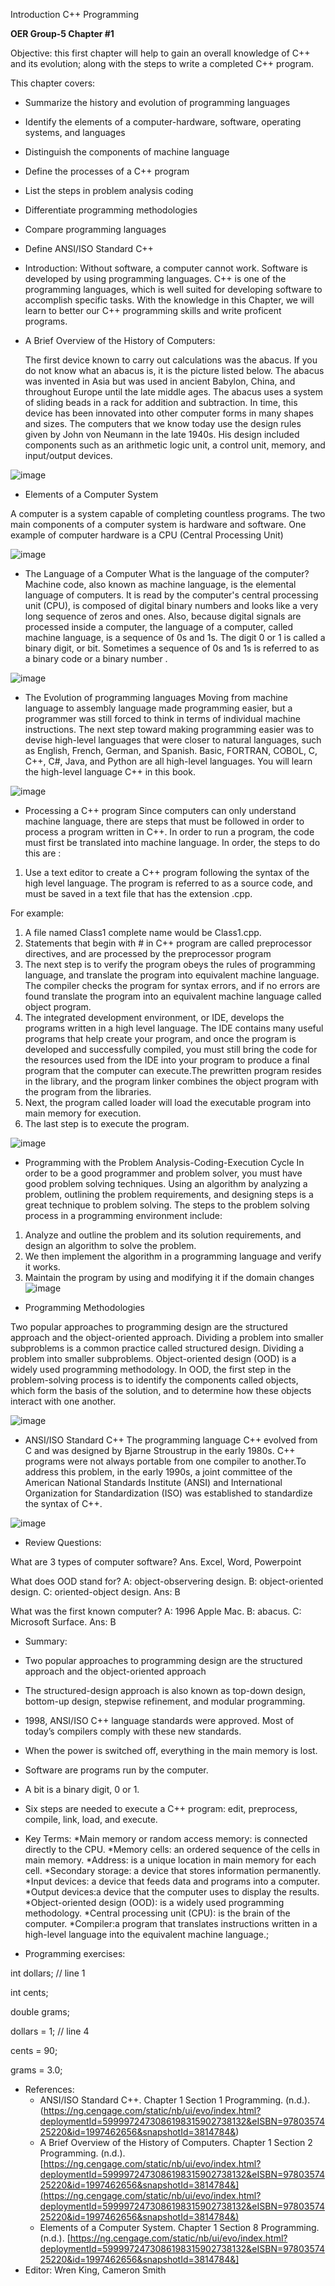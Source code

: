 Introduction C++ Programming 

**OER Group-5 Chapter #1**

Objective: this first chapter will help to gain an overall knowledge of C++ and its evolution; along with the steps to write a completed C++ program.

This chapter covers:
* Summarize the history and evolution of programming languages
* Identify the elements of a computer-hardware, software, operating systems, and languages
* Distinguish the components of machine language
* Define the processes of a C++ program
* List the steps in problem analysis coding
* Differentiate programming methodologies
* Compare programming languages
* Define ANSI/ISO Standard C++

* Introduction: Without software, a computer cannot work. Software is developed by using programming languages. C++ is one of the programming languages, which is well suited for developing software to accomplish specific tasks. With the knowledge in this Chapter, we will learn to better our C++ programming skills and write proficent programs. 
  

* A Brief Overview of the History of Computers:

  The first device known to carry out calculations was the abacus. If you do not know what an abacus is, it is the picture listed below. The abacus was invented in Asia but was used in ancient Babylon, China, and throughout Europe until the late middle ages. The abacus uses a system of sliding beads in a rack for addition and subtraction. In time, this device has been innovated into other computer forms in many shapes and sizes. The computers that we know today use the design rules given by John von Neumann in the late 1940s. His design included components such as an arithmetic logic unit, a control unit, memory, and input/output devices.

![image](https://github.com/cis-famu/oer-assignment-group-5-1/assets/98242052/1d173808-0735-42cb-9c57-f104c1283faf)


  * Elements of a Computer System

  A computer is a system capable of completing countless programs. The two main components of a computer system is hardware and software. One example of computer hardware is a CPU (Central Processing Unit)

![image](https://github.com/cis-famu/oer-assignment-group-5-1/assets/98242052/e7a28f0f-02b8-438c-a1df-4112fce45755)

  * The Language of a Computer
  What is the language of the computer? Machine code, also known as machine language, is the elemental language of computers. It is read by the computer's central processing unit (CPU), is composed of digital binary numbers and looks like a very long sequence of zeros and ones. Also, because digital signals are processed inside a computer, the language of a computer, called machine language, is a sequence of 0s and 1s. The digit 0 or 1 is called a binary digit, or bit. Sometimes a sequence of 0s and 1s is referred to as a binary code or a binary number .

![image](https://github.com/cis-famu/oer-assignment-group-5-1/assets/98242052/8cfee2db-c6e5-4233-9cb2-134c5b8db809)


  * The Evolution of programming languages
Moving from machine language to assembly language made programming easier, but a programmer was still forced to think in terms of individual machine instructions. The next step toward making programming easier was to devise high-level languages that were closer to natural languages, such as English, French, German, and Spanish. Basic, FORTRAN, COBOL, C, C++, C#, Java, and Python are all high-level languages. You will learn the high-level language C++ in this book.
    
![image](https://github.com/cis-famu/oer-assignment-group-5-1/assets/98242052/b3fe643a-67c1-474a-a950-a2a0061d16eb)


  * Processing a C++ program
Since computers can only understand machine language, there are steps that must be followed in order to process a program written in C++. In order to run a program, the code must first be translated into machine language. In order, the steps to do this are :
1. Use a text editor to create a C++ program following the syntax of the high level language. The program is referred to as a source code, and must be saved in a text file that has the extension .cpp.

For example:
1. A file named Class1 complete name would be Class1.cpp.
2. Statements that begin with # in C++ program are called preprocessor directives, and are processed by the preprocessor program
3. The next step is to verify the program obeys the rules of programming language, and translate the program into equivalent machine language. The compiler checks the program for syntax errors, and if no errors are found translate the program into an equivalent machine language called object program.
4. The integrated development environment, or IDE, develops the programs written in a high level language. The IDE contains many useful programs that help create your program, and once the program is developed and successfully compiled, you must still bring the code for the resources used from the IDE into your program to produce a final program that the computer can execute.The prewritten program resides in the library, and the program linker combines the object program with the program from the libraries.
5. Next, the program called loader will load the executable program into main memory for execution.
6. The last step is to execute the program.

![image](https://github.com/cis-famu/oer-assignment-group-5-1/assets/156258551/5c0fe8fc-e63c-48a2-bdcc-593f1bb33552)



  * Programming with the Problem Analysis-Coding-Execution Cycle
In order to be a good programmer and problem solver, you must have good problem solving techniques. Using an algorithm by analyzing a problem, outlining the problem requirements, and designing steps is a great technique to problem solving. The steps to the problem solving process in a programming environment include:
1. Analyze and outline the problem and its solution requirements, and design an algorithm to solve the problem.
2. We then implement the algorithm in a programming language and verify it works.
3. Maintain the program by using and modifying it if the domain changes
![image](https://github.com/cis-famu/oer-assignment-group-5-1/assets/156258551/8024d58a-7618-4133-b2b9-c5ca06a487c5)



  * Programming Methodologies
    
Two popular approaches to programming design are the structured approach and the object-oriented approach. Dividing a problem into smaller subproblems is a common practice called structured design. Dividing a problem into smaller subproblems. Object-oriented design (OOD) is a widely used programming methodology. In OOD, the first step in the problem-solving process is to identify the components called objects, which form the basis of the solution, and to determine how these objects interact with one another.

![image](https://github.com/cis-famu/oer-assignment-group-5-1/assets/98242052/86fff326-1e96-4d9f-9640-23ef455e2120)



  * ANSI/ISO Standard C++
The programming language C++ evolved from C and was designed by Bjarne Stroustrup in the early 1980s. C++ programs were not always portable from one compiler to another.To address this problem, in the early 1990s, a joint committee of the American National Standards Institute (ANSI) and International Organization for Standardization (ISO) was established to standardize the syntax of C++.

![image](https://github.com/cis-famu/oer-assignment-group-5-1/assets/98242052/dfe37315-5e56-4304-9b53-385953706751)



* Review Questions:

What are 3 types of computer software? Ans. Excel, Word, Powerpoint

What does OOD stand for? A: object-observering design. B: object-oriented design. C: oriented-object design. Ans: B

What was the first known computer? A: 1996 Apple Mac. B: abacus. C: Microsoft Surface. Ans: B


* Summary:
 * Two popular approaches to programming design are the structured approach and the object-oriented approach
 * The structured-design approach is also known as top-down design, bottom-up design, stepwise refinement, and modular programming.
 * 1998, ANSI/ISO C++ language standards were approved. Most of today’s compilers comply with these new standards.
 * When the power is switched off, everything in the main memory is lost.
 * Software are programs run by the computer.
 * A bit is a binary digit, 0 or 1.
 * Six steps are needed to execute a C++ program: edit, preprocess, compile, link, load, and execute.

   
* Key Terms:
  *Main memory or random access memory: is connected directly to the CPU.
  *Memory cells: an ordered sequence of the cells in main memory.
  *Address: is a unique location in main memory for each cell.
  *Secondary storage: a device that stores information permanently.
  *Input devices: a device that feeds data and programs into a computer.
  *Output devices:a device that the computer uses to display the results.
  *Object-oriented design (OOD): is a widely used programming methodology.
  *Central processing unit (CPU): is the brain of the computer.
  *Compiler:a program that translates instructions written in a high-level language into the equivalent     machine language.;



* Programming exercises:
  
int dollars; // line 1

int cents; 

double grams; 

dollars = 1; // line 4 

cents = 90; 

grams = 3.0;


* References:
  * ANSI/ISO Standard C++. Chapter 1 Section 1 Programming. (n.d.). (https://ng.cengage.com/static/nb/ui/evo/index.html?deploymentId=5999972473086198315902738132&eISBN=9780357425220&id=1997462656&snapshotId=3814784&)
  * A Brief Overview of the History of Computers. Chapter 1 Section 2 Programming. (n.d.). [https://ng.cengage.com/static/nb/ui/evo/index.html?deploymentId=5999972473086198315902738132&eISBN=9780357425220&id=1997462656&snapshotId=3814784&](https://ng.cengage.com/static/nb/ui/evo/index.html?deploymentId=5999972473086198315902738132&eISBN=9780357425220&id=1997462656&snapshotId=3814784&)
  * Elements of a Computer System. Chapter 1 Section 8 Programming. (n.d.). [https://ng.cengage.com/static/nb/ui/evo/index.html?deploymentId=5999972473086198315902738132&eISBN=9780357425220&id=1997462656&snapshotId=3814784&]
* Editor:
  Wren King, Cameron Smith



